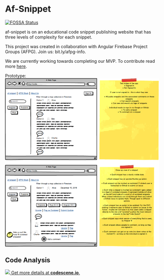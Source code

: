 # Af-Snippet

[![FOSSA Status](https://app.fossa.io/api/projects/git%2Bgithub.com%2Fafsnippet%2Fafsnippet.svg?type=shield)](https://app.fossa.io/projects/git%2Bgithub.com%2Fafsnippet%2Fafsnippet?ref=badge_shield)

af-snippet is on an educational code snippet publishing website that has three levels of complexity for each snippet.

This project was created in collaboration with Angular Firebase Project Groups (AFPG). Join us: bit.ly/afpg-info.

We are currently working towards completing our MVP. To contribute read more [here](docs/CONTRIBUTING.md).

Prototype:
![alt text](docs/af-snippet-mvp-mockup-v1.png 'Low Fidelity Mock up of MVP')

## Code Analysis

[![](https://codescene.io/projects/3807/status.svg) Get more details at **codescene.io**.](https://codescene.io/projects/3807/jobs/latest-successful/results)

